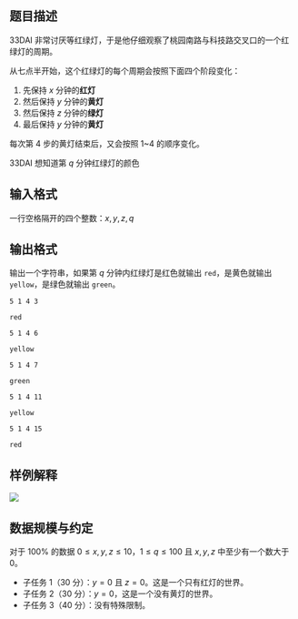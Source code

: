 ## 题目描述

33DAI 非常讨厌等红绿灯，于是他仔细观察了桃园南路与科技路交叉口的一个红绿灯的周期。

从七点半开始，这个红绿灯的每个周期会按照下面四个阶段变化：

1. 先保持 $x$ 分钟的**红灯**
2. 然后保持 $y$ 分钟的**黄灯**
3. 然后保持 $z$ 分钟的**绿灯**
4. 最后保持 $y$ 分钟的**黄灯**

每次第 4 步的黄灯结束后，又会按照 1~4 的顺序变化。

33DAI 想知道第 $q$ 分钟红绿灯的颜色

## 输入格式

一行空格隔开的四个整数：$x,y,z,q$

## 输出格式

输出一个字符串，如果第 $q$ 分钟内红绿灯是红色就输出 `red`，是黄色就输出 `yellow`，是绿色就输出 `green`。

```input1
5 1 4 3 
```

```output1
red
```

```input2
5 1 4 6
```

```output2
yellow
```

```input3
5 1 4 7
```

```output3
green
```

```input4
5 1 4 11 
```

```output4
yellow
```

```input5
5 1 4 15 
```

```output5
red
```

## 样例解释

![](file://1.png)

## 数据规模与约定

对于 $100\%$ 的数据 $0\le x,y,z \le 10$，$1\le q\le 100$ 且 $x,y,z$ 中至少有一个数大于 $0$。

- 子任务 1（30 分）：$y=0$ 且 $z=0$。这是一个只有红灯的世界。
- 子任务 2（30 分）：$y=0$，这是一个没有黄灯的世界。
- 子任务 3（40 分）：没有特殊限制。
